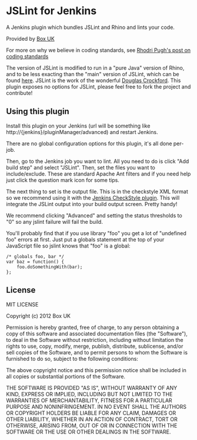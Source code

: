 JSLint for Jenkins
==================

A Jenkins plugin which bundles JSLint and Rhino and lints your code.

Provided by [Box UK](http://www.boxuk.com/)

For more on why we believe in coding standards, see [Rhodri Pugh's post on coding standards](http://www.boxuk.com/blog/coding-standards)

The version of JSLint is modified to run in a "pure Java" version of Rhino, and to be less exacting than
the "main" version of JSLint, which can be found [here](https://github.com/douglascrockford/JSLint/). JSLint
is the work of the wonderful [Douglas Crockford](http://www.crockford.com/). This plugin exposes no options
for JSLint, please feel free to fork the project and contribute!

Using this plugin
-----------------

Install this plugin on your Jenkins (url will be something like http://{jenkins}/pluginManager/advanced) and
restart Jenkins.

There are no global configuration options for this plugin, it's all done per-job.

Then, go to the Jenkins job you want to lint. All you need to do is click "Add build step" and select "JSLint". Then,
set the files you want to include/exclude. These are standard Apache Ant filters and if you need help just click the
question mark icon for some tips.

The next thing to set is the output file. This is in the checkstyle XML format so we recommend using it with the
[Jenkins CheckStyle plugin](https://wiki.jenkins-ci.org/display/JENKINS/Checkstyle+Plugin). This will integrate
the JSLint output into your build output screen. Pretty handy!

We recommend clicking "Advanced" and setting the status thresholds to "0" so any jslint failure will fail the build.

You'll probably find that if you use library "foo" you get a lot of "undefined foo" errors at first. Just put a
globals statement at the top of your JavaScript file so jslint knows that "foo" is a global:

    /* globals foo, bar */
    var baz = function() {
        foo.doSomethingWith(bar);
    };


License
-------

MIT LICENSE

Copyright (c) 2012 Box UK

Permission is hereby granted, free of charge, to any person obtaining a copy of this software and associated
documentation files (the "Software"), to deal in the Software without restriction, including without limitation
 the rights to use, copy, modify, merge, publish, distribute, sublicense, and/or sell copies of the Software,
and to permit persons to whom the Software is furnished to do so, subject to the following conditions:

The above copyright notice and this permission notice shall be included in all copies or substantial portions of the
Software.

THE SOFTWARE IS PROVIDED "AS IS", WITHOUT WARRANTY OF ANY KIND, EXPRESS OR IMPLIED, INCLUDING BUT NOT LIMITED TO THE
WARRANTIES OF MERCHANTABILITY, FITNESS FOR A PARTICULAR PURPOSE AND NONINFRINGEMENT. IN NO EVENT SHALL THE AUTHORS OR
COPYRIGHT HOLDERS BE LIABLE FOR ANY CLAIM, DAMAGES OR OTHER LIABILITY, WHETHER IN AN ACTION OF CONTRACT, TORT OR
OTHERWISE, ARISING FROM, OUT OF OR IN CONNECTION WITH THE SOFTWARE OR THE USE OR OTHER DEALINGS IN THE SOFTWARE.
